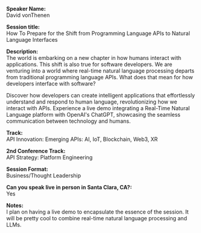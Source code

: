 **Speaker Name:**  
David vonThenen

**Session title:**  
How To Prepare for the Shift from Programming Language APIs to Natural Language Interfaces

**Description:**  
The world is embarking on a new chapter in how humans interact with applications. This shift is also true for software developers. We are venturing into a world where real-time natural language processing departs from traditional programming language APIs. What does that mean for how developers interface with software?

Discover how developers can create intelligent applications that effortlessly understand and respond to human language, revolutionizing how we interact with APIs. Experience a live demo integrating a Real-Time Natural Language platform with OpenAI's ChatGPT, showcasing the seamless communication between technology and humans.

**Track:**  
API Innovation: Emerging APIs: AI, IoT, Blockchain, Web3, XR

**2nd Conference Track:**  
API Strategy: Platform Engineering

**Session Format:**  
Business/Thought Leadership

**Can you speak live in person in Santa Clara, CA?:**  
Yes

**Notes:**  
I plan on having a live demo to encapsulate the essence of the session. It will be pretty cool to combine real-time natural language processing and LLMs.
